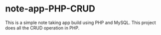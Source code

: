 # note-app-PHP-CRUD

This is a simple note taking app build using PHP and MySQL. This project does all the CRUD operation in PHP.
